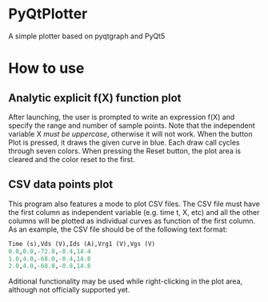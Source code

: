 # PyQtPlotter
A simple plotter based on pyqtgraph and PyQt5

# How to use
## Analytic explicit f(X) function plot
After launching, the user is prompted to write an expression f(X) and specify the range and number of sample points.
Note that the independent variable X *must be uppercase*, otherwise it will not work.
When the button Plot is pressed, it draws the given curve in blue. Each draw call cycles through seven colors.
When pressing the Reset button, the plot area is cleared and the color reset to the first.

## CSV data points plot
This program also features a mode to plot CSV files.
The CSV file must have the first column as independent variable (e.g. time t, X, etc) and all the other columns will be plotted as individual curves as function of the first column.
As an example, the CSV file should be of the following text format:

```python
Time (s),Vds (V),Ids (A),Vrg1 (V),Vgs (V)
0.0,0.0,-72.0,-0.4,14.4
1.0,4.0,-68.0,-0.4,14.8
2.0,4.0,-68.0,-0.8,14.8
```

Aditional functionality may be used while right-clicking in the plot area, although not officially supported yet.
